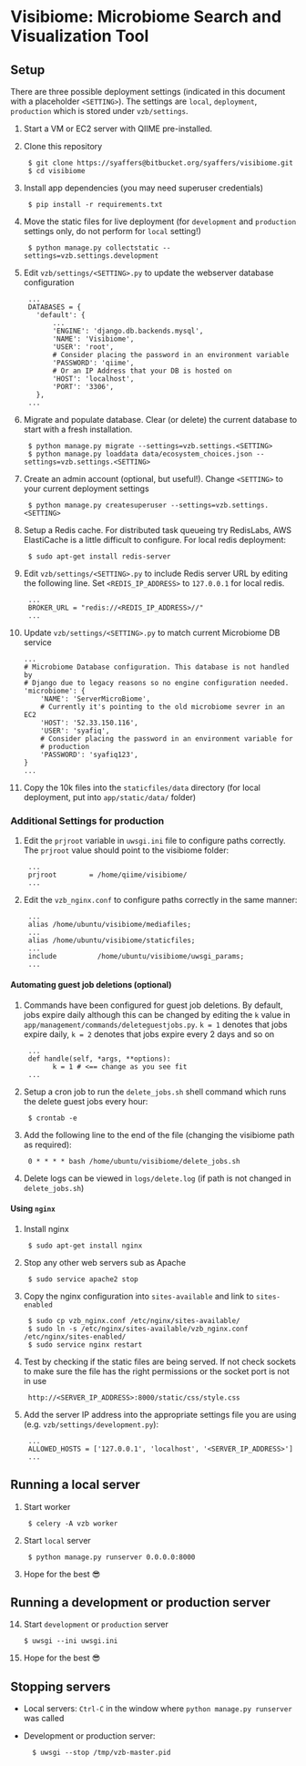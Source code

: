 # Visibiome: Microbiome Search and Visualization Tool #

## Setup ##
There are three possible deployment settings (indicated in this document with a
  placeholder `<SETTING>`). The settings are `local`, `deployment`, `production`
  which is stored under `vzb/settings`.

1. Start a VM or EC2 server with QIIME pre-installed.

2. Clone this repository

        $ git clone https://syaffers@bitbucket.org/syaffers/visibiome.git
        $ cd visibiome

3. Install app dependencies (you may need superuser credentials)

        $ pip install -r requirements.txt

4. Move the static files for live deployment (for `development` and `production`
  settings only, do not perform for `local` setting!)

        $ python manage.py collectstatic --settings=vzb.settings.development

5. Edit `vzb/settings/<SETTING>.py` to update the webserver database
  configuration

        ...
        DATABASES = {
          'default': {
              ...
              'ENGINE': 'django.db.backends.mysql',
              'NAME': 'Visibiome',
              'USER': 'root',
              # Consider placing the password in an environment variable
              'PASSWORD': 'qiime',
              # Or an IP Address that your DB is hosted on
              'HOST': 'localhost',
              'PORT': '3306',
          },
        ...

6. Migrate and populate database. Clear (or delete) the current database to
  start with a fresh installation.

        $ python manage.py migrate --settings=vzb.settings.<SETTING>
        $ python manage.py loaddata data/ecosystem_choices.json --settings=vzb.settings.<SETTING>

7. Create an admin account (optional, but useful!). Change `<SETTING>` to your
  current deployment settings

        $ python manage.py createsuperuser --settings=vzb.settings.<SETTING>

8. Setup a Redis cache. For distributed task queueing try RedisLabs, AWS
  ElastiCache is a little difficult to configure. For local redis deployment:

        $ sudo apt-get install redis-server

9. Edit `vzb/settings/<SETTING>.py` to include Redis server URL by editing the
  following line. Set `<REDIS_IP_ADDRESS>` to `127.0.0.1` for local redis.

        ...
        BROKER_URL = "redis://<REDIS_IP_ADDRESS>//"
        ...

10. Update `vzb/settings/<SETTING>.py` to match current Microbiome DB service

        ...
        # Microbiome Database configuration. This database is not handled by
        # Django due to legacy reasons so no engine configuration needed.
        'microbiome': {
            'NAME': 'ServerMicroBiome',
            # Currently it's pointing to the old microbiome sevrer in an EC2
            'HOST': '52.33.150.116',
            'USER': 'syafiq',
            # Consider placing the password in an environment variable for
            # production
            'PASSWORD': 'syafiq123',
        }
        ...

11. Copy the 10k files into the `staticfiles/data` directory (for local
  deployment, put into `app/static/data/` folder)

### Additional Settings for production
1. Edit the `prjroot` variable in `uwsgi.ini` file to configure paths correctly.
  The `prjroot` value should point to the visibiome folder:

        ...
        prjroot        = /home/qiime/visibiome/
        ...

2. Edit the `vzb_nginx.conf` to configure paths correctly in the same manner:

        ...
        alias /home/ubuntu/visibiome/mediafiles;
        ...
        alias /home/ubuntu/visibiome/staticfiles;
        ...
        include          /home/ubuntu/visibiome/uwsgi_params;
        ...

#### Automating guest job deletions (optional)
1. Commands have been configured for guest job deletions. By default, jobs
  expire daily although this can be changed by editing the `k` value in
  `app/management/commands/deleteguestjobs.py`. `k = 1` denotes that jobs expire
  daily, `k = 2` denotes that jobs expire every 2 days and so on

        ...
        def handle(self, *args, **options):
              k = 1 # <== change as you see fit
        ...

2. Setup a cron job to run the `delete_jobs.sh` shell command which runs the
  delete guest jobs every hour:

        $ crontab -e

3. Add the following line to the end of the file (changing the visibiome path
  as required):

        0 * * * * bash /home/ubuntu/visibiome/delete_jobs.sh

4. Delete logs can be viewed in `logs/delete.log` (if path is not changed in
  `delete_jobs.sh`)

#### Using `nginx`
1. Install nginx

        $ sudo apt-get install nginx

2. Stop any other web servers sub as Apache

        $ sudo service apache2 stop

3. Copy the nginx configuration into `sites-available` and link to
  `sites-enabled`

        $ sudo cp vzb_nginx.conf /etc/nginx/sites-available/
        $ sudo ln -s /etc/nginx/sites-available/vzb_nginx.conf /etc/nginx/sites-enabled/
        $ sudo service nginx restart

4. Test by checking if the static files are being served. If not check sockets
  to make sure the file has the right permissions or the socket port is not
  in use

        http://<SERVER_IP_ADDRESS>:8000/static/css/style.css

5. Add the server IP address into the appropriate settings file you are using
  (e.g. `vzb/settings/development.py`):

        ...
        ALLOWED_HOSTS = ['127.0.0.1', 'localhost', '<SERVER_IP_ADDRESS>']
        ...

## Running a local server
1. Start worker

        $ celery -A vzb worker

2. Start `local` server

        $ python manage.py runserver 0.0.0.0:8000

3. Hope for the best 😎

## Running a development or production server
14. Start `development` or `production` server

        $ uwsgi --ini uwsgi.ini

14. Hope for the best 😎

## Stopping servers
- Local servers: `Ctrl-C` in the window where `python manage.py runserver` was
called
- Development or production server:

        $ uwsgi --stop /tmp/vzb-master.pid
